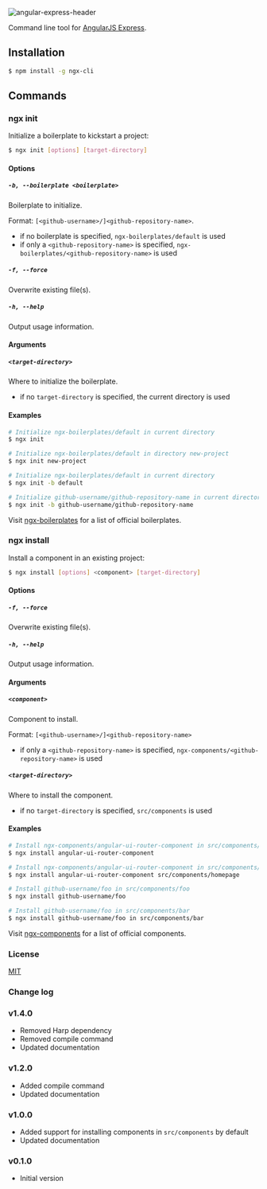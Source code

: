![angular-express-header](https://cloud.githubusercontent.com/assets/1859381/8266502/d94e93ce-1731-11e5-9b9d-9b9e58c5369f.png)

Command line tool for [AngularJS Express](http://www.angular-express.com).

## Installation

```bash
$ npm install -g ngx-cli
```

## Commands

### ngx init

Initialize a boilerplate to kickstart a project:

```bash
$ ngx init [options] [target-directory]
```

#### Options

##### `-b, --boilerplate <boilerplate>`

Boilerplate to initialize.
 
Format: `[<github-username>/]<github-repository-name>`.

- if no boilerplate is specified, `ngx-boilerplates/default` is used
- if only a `<github-repository-name>` is specified, `ngx-boilerplates/<github-repository-name>` is used

##### `-f, --force`

Overwrite existing file(s).

##### `-h, --help`

Output usage information.

#### Arguments

##### `<target-directory>`

Where to initialize the boilerplate.

- if no `target-directory` is specified, the current directory is used

#### Examples

```bash
# Initialize ngx-boilerplates/default in current directory
$ ngx init

# Initialize ngx-boilerplates/default in directory new-project
$ ngx init new-project

# Initialize ngx-boilerplates/default in current directory
$ ngx init -b default

# Initialize github-username/github-repository-name in current directory
$ ngx init -b github-username/github-repository-name
```

Visit [ngx-boilerplates](https://github.com/ngx-boilerplates) for a list of official boilerplates.

### ngx install

Install a component in an existing project:

```bash
$ ngx install [options] <component> [target-directory]
```

#### Options

##### `-f, --force`

Overwrite existing file(s).

##### `-h, --help`

Output usage information.

#### Arguments

##### `<component>`

Component to install.
 
Format: `[<github-username>/]<github-repository-name>`

- if only a `<github-repository-name>` is specified, `ngx-components/<github-repository-name>` is used

##### `<target-directory>`

Where to install the component.

- if no `target-directory` is specified, `src/components` is used

#### Examples

```bash
# Install ngx-components/angular-ui-router-component in src/components/angular-ui-router-component
$ ngx install angular-ui-router-component

# Install ngx-components/angular-ui-router-component in src/components/homepage
$ ngx install angular-ui-router-component src/components/homepage

# Install github-username/foo in src/components/foo
$ ngx install github-username/foo

# Install github-username/foo in src/components/bar
$ ngx install github-username/foo in src/components/bar
```

Visit [ngx-components](https://github.com/ngx-components) for a list of official components.

### License
[MIT](LICENSE)

### Change log

### v1.4.0

- Removed Harp dependency
- Removed compile command
- Updated documentation

### v1.2.0

- Added compile command
- Updated documentation

### v1.0.0

- Added support for installing components in `src/components` by default
- Updated documentation

### v0.1.0

- Initial version
